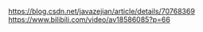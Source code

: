 https://blog.csdn.net/javazejian/article/details/70768369
https://www.bilibili.com/video/av18586085?p=66
